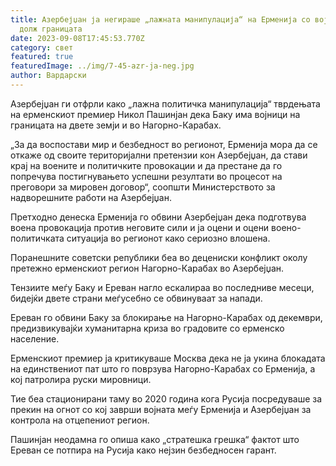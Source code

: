```yaml
---
title: Азербејџан ја негираше „лажната манипулација“ на Ерменија со војниците
  долж границата
date: 2023-09-08T17:45:53.770Z
category: свет
featured: true
featuredImage: ../img/7-45-azr-ja-neg.jpg
author: Вардарски
---
```

Азербејџан ги отфрли како „лажна политичка манипулација“ тврдењата на ерменскиот премиер Никол Пашинјан дека Баку има војници на границата на двете земји и во Нагорно-Карабах.

„За да воспостави мир и безбедност во регионот, Ерменија мора да се откаже од своите територијални претензии кон Азербејџан, да стави крај на воените и политичките провокации и да престане да го попречува постигнувањето успешни резултати во процесот на преговори за мировен договор“, соопшти Министерството за надворешните работи на Азербејџан.

Претходно денеска Ерменија го обвини Азербејџан дека подготвува воена провокација против неговите сили и ја оцени и оцени воено-политичката ситуација во регионот како сериозно влошена.

Поранешните советски републики беа во децениски конфликт околу претежно ерменскиот регион Нагорно-Карабах во Азербејџан.

Тензиите меѓу Баку и Ереван нагло ескалираа во последниве месеци, бидејќи двете страни меѓусебно се обвинуваат за напади.

Ереван го обвини Баку за блокирање на Нагорно-Карабах од декември, предизвикувајќи хуманитарна криза во градовите со ерменско население.

Ерменскиот премиер ја критикуваше Москва дека не ја укина блокадата на единствениот пат што го поврзува Нагорно-Карабах со Ерменија, а кој патролира руски мировници.

Тие беа стационирани таму во 2020 година кога Русија посредуваше за прекин на огнот со кој заврши војната меѓу Ерменија и Азербејџан за контрола на отцепениот регион.

Пашинјан неодамна го опиша како „стратешка грешка“ фактот што Ереван се потпира на Русија како нејзин безбедносен гарант.